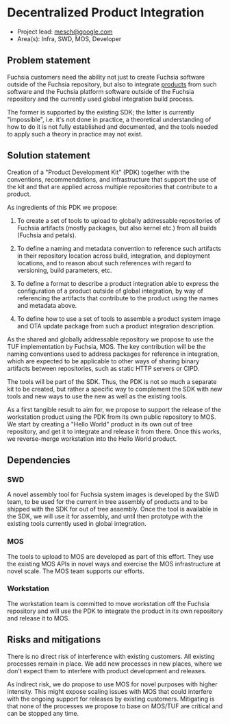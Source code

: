 # Decentralized Product Integration

 * Project lead: mesch@google.com
 * Area(s): Infra, SWD, MOS, Developer

## Problem statement

Fuchsia customers need the ability not just to create Fuchsia software outside
of the Fuchsia repository, but also to integrate [products][glossary.product]
from such software and the Fuchsia platform software outside of the Fuchsia
repository and the currently used global integration build process.

The former is supported by the existing SDK; the latter is currently
"impossible", i.e. it's not done in practice, a theoretical understanding of
how to do it is not fully established and documented, and the tools needed to
apply such a theory in practice may not exist.

## Solution statement

Creation of a "Product Development Kit" (PDK) together with the conventions,
recommendations, and infrastructure that support the use of the kit and that
are applied across multiple repositories that contribute to a product.

As ingredients of this PDK we propose:

 1. To create a set of tools to upload to globally addressable repositories of
    Fuchsia artifacts (mostly packages, but also kernel etc.) from all builds
    (Fuchsia and petals).

 2. To define a naming and metadata convention to reference such artifacts in
    their repository location across build, integration, and deployment
    locations, and to reason about such references with regard to versioning,
    build parameters, etc.

 3. To define a format to describe a product integration able to express the
    configuration of a product outside of global integration, by way of
    referencing the artifacts that contribute to the product using the names
    and metadata above.

 4. To define how to use a set of tools to assemble a product system image and
    OTA update package from such a product integration description.

As the shared and globally addressable repository we propose to use the TUF
implementation by Fuchsia, MOS. The key contribution will be the naming
conventions used to address packages for reference in integration, which are
expected to be applicable to other ways of sharing binary artifacts between
repositories, such as static HTTP servers or CIPD.

The tools will be part of the SDK. Thus, the PDK is not so much a separate kit
to be created, but rather a specific way to complement the SDK with new tools
and new ways to use the new as well as the existing tools.

As a first tangible result to aim for, we propose to support the release of the
workstation product using the PDK from its own public repository to MOS. We
start by creating a "Hello World" product in its own out of tree repository,
and get it to integrate and release it from there. Once this works, we
reverse-merge workstation into the Hello World product.

## Dependencies

### SWD

A novel assembly tool for Fuchsia system images is developed by the SWD team,
to be used for the current in tree assembly of products and to be shipped with
the SDK for out of tree assembly. Once the tool is available in the SDK, we
will use it for assembly, and until then prototype with the existing tools
currently used in global integration.

### MOS

The tools to upload to MOS are developed as part of this effort. They use the
existing MOS APIs in novel ways and exercise the MOS infrastructure at novel
scale. The MOS team supports our efforts.

### Workstation

The workstation team is committed to move workstation off the Fuchsia
repository and will use the PDK to integrate the product in its own repository
and release it to MOS.

## Risks and mitigations

There is no direct risk of interference with existing customers. All existing
processes remain in place. We add new processes in new places, where we don't
expect them to interfere with product development and releases.

As indirect risk, we do propose to use MOS for novel purposes with higher
intensity. This might expose scaling issues with MOS that could interfere with
the ongoing support for releases by existing customers. Mitigating is that none
of the processes we propose to base on MOS/TUF are critical and can be stopped
any time.

[glossary.product]: /docs/glossary/README.md#product
